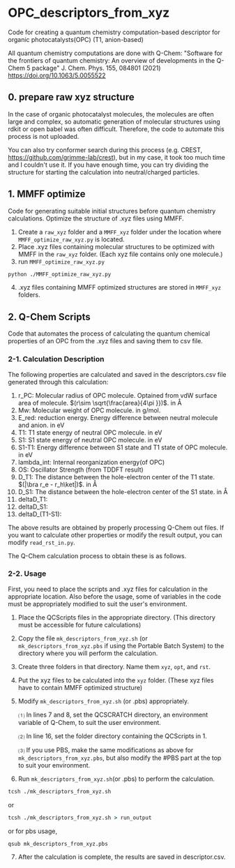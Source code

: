 # OPC_descriptors_from_xyz
Code for creating a quantum chemistry computation-based descriptor for organic photocatalysts(OPC) (T1, anion-based)

All quantum chemistry computations are done with Q-Chem: 
"Software for the frontiers of quantum chemistry:
   An overview of developments in the Q-Chem 5 package"
   J. Chem. Phys. 155, 084801 (2021)
   https://doi.org/10.1063/5.0055522

## 0. prepare raw xyz structure
In the case of organic photocatalyst molecules, the molecules are often large and complex, so automatic generation of molecular structures using rdkit or open babel was often difficult.
Therefore, the code to automate this process is not uploaded.

You can also try conformer search during this process (e.g. CREST, https://github.com/grimme-lab/crest), but in my case, it took too much time and I couldn't use it.
If you have enough time, you can try dividing the structure for starting the calculation into neutral/charged particles.

## 1. MMFF optimize
Code for generating suitable initial structures before quantum chemistry calculations. Optimize the structure of .xyz files using MMFF.

1. Create a `raw_xyz` folder and a `MMFF_xyz` folder under the location where `MMFF_optimize_raw_xyz.py` is located.
2. Place .xyz files containing molecular structures to be optimized with MMFF in the `raw_xyz` folder. (Each xyz file contains only one molecule.)
3. run `MMFF_optimize_raw_xyz.py`
```tcsh
python ./MMFF_optimize_raw_xyz.py
```
4. .xyz files containing MMFF optimized structures are stored in `MMFF_xyz` folders.

## 2. Q-Chem Scripts
Code that automates the process of calculating the quantum chemical properties of an OPC from the .xyz files and saving them to csv file.
### 2-1. Calculation Description
The following properties are calculated and saved in the descriptors.csv file generated through this calculation:
1. r_PC: Molecular radius of OPC molecule. Optained from vdW surface area of molecule. $(r\sim \sqrt{\frac{area}{4\pi }})$. in Å
2. Mw: Molecular weight of OPC molecule. in g/mol.
3. E_red: reduction energy. Energy difference between neutral molecule and anion. in eV
4. T1: T1 state energy of neutral OPC molecule. in eV
5. S1: S1 state energy of neutral OPC molecule. in eV
6. S1-T1: Energy difference between S1 state and T1 state of OPC molecule. in eV
7. lambda_int: Internal reorganization energy(of OPC)
8. OS: Oscillator Strength (from TDDFT result)
9. D_T1: The distance between the hole-electron center of the T1 state. $(|\bra r_e - r_h\ket|)$. in Å
10. D_S1: The distance between the hole-electron center of the S1 state. in Å
11. deltaD_T1: 
12. deltaD_S1: 
13. deltaD_(T1-S1): 

The above results are obtained by properly processing Q-Chem out files. If you want to calculate other properties or modify the result output, you can modify `read_rst_in.py`.

The Q-Chem calculation process to obtain these is as follows.

### 2-2. Usage
First, you need to place the scripts and .xyz files for calculation in the appropriate location.
Also before the usage, some of variables in the code must be appropriately modified to suit the user's environment.

1. Place the QCScripts files in the appropriate directory. (This directory must be accessible for future calculations)
2. Copy the file `mk_descriptors_from_xyz.sh` (or `mk_descriptors_from_xyz.pbs` if using the Portable Batch System) to the directory where you will perform the calculation.
3. Create three folders in that directory. Name them `xyz`, `opt`, and `rst`.
4. Put the xyz files to be calculated into the `xyz` folder. (These xyz files have to contain MMFF optimized structure)
5. Modify `mk_descriptors_from_xyz.sh` (or .pbs) appropriately.

   ⑴ In lines 7 and 8, set the QCSCRATCH directory, an environment variable of Q-Chem, to suit the user environment.

   ⑵ In line 16, set the folder directory containing the QCScripts in 1.

   ⑶ If you use PBS, make the same modifications as above for `mk_descriptors_from_xyz.pbs`, but also modify the #PBS part at the top to suit your environment.
6. Run `mk_descriptors_from_xyz.sh`(or .pbs) to perform the calculation.
```tcsh
tcsh ./mk_descriptors_from_xyz.sh
```
or
```tcsh
tcsh ./mk_descriptors_from_xyz.sh > run_output
```
or for pbs usage,
```tcsh
qsub mk_descriptors_from_xyz.pbs
```
7. After the calculation is complete, the results are saved in descriptor.csv.

